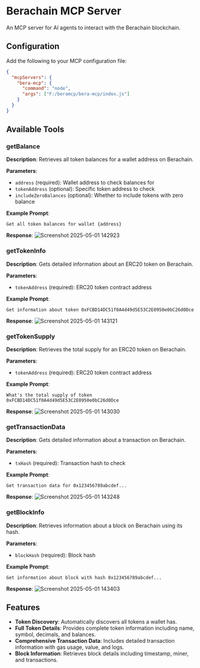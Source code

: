 
# Berachain MCP Server

An MCP server for AI agents to interact with the Berachain blockchain.

## Configuration

Add the following to your MCP configuration file:

```json
{
  "mcpServers": {
    "bera-mcp": {
      "command": "node",
      "args": ["F:/beramcp/bera-mcp/index.js"]
    }
  }
}
```

## Available Tools

### getBalance
**Description**: Retrieves all token balances for a wallet address on Berachain.

**Parameters**:
- `address` (required): Wallet address to check balances for
- `tokenAddress` (optional): Specific token address to check
- `includeZeroBalances` (optional): Whether to include tokens with zero balance

**Example Prompt**:
```
Get all token balances for wallet {address}
```

**Response**:
![Screenshot 2025-05-01 142923](https://github.com/user-attachments/assets/e4230236-c431-4c7b-81fc-a98fb34c0d37)



### getTokenInfo
**Description**: Gets detailed information about an ERC20 token on Berachain.

**Parameters**:
- `tokenAddress` (required): ERC20 token contract address

**Example Prompt**:
```
Get information about token 0xFCBD14DC51f0A4d49d5E53C2E0950e0bC26d0Dce
```

**Response**:
![Screenshot 2025-05-01 143121](https://github.com/user-attachments/assets/b3a5ad1d-d3de-4395-b90a-0cdc9159ddf0)



### getTokenSupply
**Description**: Retrieves the total supply for an ERC20 token on Berachain.

**Parameters**:
- `tokenAddress` (required): ERC20 token contract address

**Example Prompt**:
```
What's the total supply of token 0xFCBD14DC51f0A4d49d5E53C2E0950e0bC26d0Dce
```

**Response**:
![Screenshot 2025-05-01 143030](https://github.com/user-attachments/assets/da072b65-0ce8-4bc9-852d-8ad18ecbea93)



### getTransactionData
**Description**: Gets detailed information about a transaction on Berachain.

**Parameters**:
- `txHash` (required): Transaction hash to check

**Example Prompt**:
```
Get transaction data for 0x123456789abcdef...
```

**Response**:
![Screenshot 2025-05-01 143248](https://github.com/user-attachments/assets/723e4a43-0aa8-479e-8ccf-0200a670d5ca)



### getBlockInfo
**Description**: Retrieves information about a block on Berachain using its hash.

**Parameters**:
- `blockHash` (required): Block hash 

**Example Prompt**:
```
Get information about block with hash 0x123456789abcdef...
```

**Response**:
![Screenshot 2025-05-01 143403](https://github.com/user-attachments/assets/25319c91-c294-447c-96f6-8f597324a60f)



## Features
- **Token Discovery**: Automatically discovers all tokens a wallet has.
- **Full Token Details**: Provides complete token information including name, symbol, decimals, and balances.
- **Comprehensive Transaction Data**: Includes detailed transaction information with gas usage, value, and logs.
- **Block Information**: Retrieves block details including timestamp, miner, and transactions.
